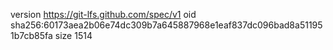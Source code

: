version https://git-lfs.github.com/spec/v1
oid sha256:60173aea2b06e74dc309b7a645887968e1eaf837dc096bad8a511951b7cb85fa
size 1514
